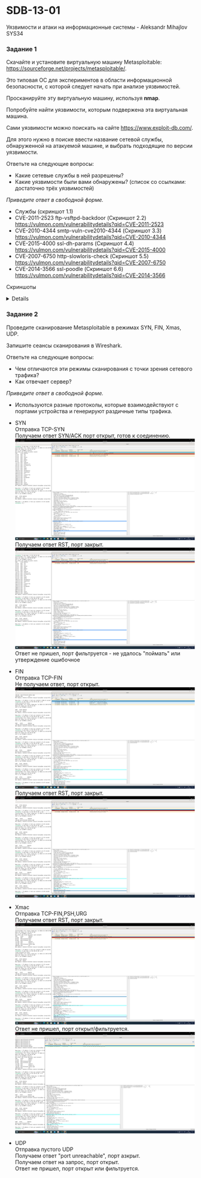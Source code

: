 # SDB-13-01
Уязвимости и атаки на информационные системы - Aleksandr Mihajlov SYS34  
  
### Задание 1

Скачайте и установите виртуальную машину Metasploitable: https://sourceforge.net/projects/metasploitable/.

Это типовая ОС для экспериментов в области информационной безопасности, с которой следует начать при анализе уязвимостей.

Просканируйте эту виртуальную машину, используя **nmap**.

Попробуйте найти уязвимости, которым подвержена эта виртуальная машина.

Сами уязвимости можно поискать на сайте https://www.exploit-db.com/.

Для этого нужно в поиске ввести название сетевой службы, обнаруженной на атакуемой машине, и выбрать подходящие по версии уязвимости.

Ответьте на следующие вопросы:

- Какие сетевые службы в ней разрешены?
- Какие уязвимости были вами обнаружены? (список со ссылками: достаточно трёх уязвимостей)
  
*Приведите ответ в свободной форме.*  
  
- Службы (скриншот 1.1)  
- CVE-2011-2523 ftp-vsftpd-backdoor (Скриншот 2.2) https://vulmon.com/vulnerabilitydetails?qid=CVE-2011-2523  
- CVE-2010-4344 smtp-vuln-cve2010-4344 (Скриншот 3.3) https://vulmon.com/vulnerabilitydetails?qid=CVE-2010-4344  
- CVE-2015-4000 ssl-dh-params (Скриншот 4.4) https://vulmon.com/vulnerabilitydetails?qid=CVE-2015-4000  
- CVE-2007-6750 http-slowloris-check (Скриншот 5.5) https://vulmon.com/vulnerabilitydetails?qid=CVE-2007-6750  
- CVE-2014-3566 ssl-poodle (Скриншот 6.6) https://vulmon.com/vulnerabilitydetails?qid=CVE-2014-3566  
  
Скриншоты  
<details>   

![alt text](https://github.com/AleksandrMihajlov/SDB-13-01/blob/main/1.1.PNG)  

![alt text](https://github.com/AleksandrMihajlov/SDB-13-01/blob/main/2.2.PNG)  

![alt text](https://github.com/AleksandrMihajlov/SDB-13-01/blob/main/3.3.PNG)  

![alt text](https://github.com/AleksandrMihajlov/SDB-13-01/blob/main/4.4.PNG)  

![alt text](https://github.com/AleksandrMihajlov/SDB-13-01/blob/main/5.5.PNG)  

![alt text](https://github.com/AleksandrMihajlov/SDB-13-01/blob/main/6.6.PNG)  

</details>  
  
### Задание 2

Проведите сканирование Metasploitable в режимах SYN, FIN, Xmas, UDP.

Запишите сеансы сканирования в Wireshark.

Ответьте на следующие вопросы:

- Чем отличаются эти режимы сканирования с точки зрения сетевого трафика?
- Как отвечает сервер?

*Приведите ответ в свободной форме.*  
  
- Используются разные протоколы, которые взаимодействуют с портами устройства и генерируют раздичные типы трафика.  
  
- SYN  
Отправка TCP-SYN  
Получаем ответ SYN/ACK порт открыт, готов к соединению.  ![alt text](https://github.com/AleksandrMihajlov/SDB-13-01/blob/main/ss1.PNG)
Получаем ответ RST, порт закрыт.  ![alt text](https://github.com/AleksandrMihajlov/SDB-13-01/blob/main/ss1.1.PNG)
Ответ не пришел, порт фильтруется -  не удалось "поймать" или утверждение ошибочное
  
- FIN  
Отправка TCP-FIN  
Не получаем ответ, порт открыт.  ![alt text](https://github.com/AleksandrMihajlov/SDB-13-01/blob/main/sf2.PNG)  
Получаем ответ  RST, порт закрыт.  ![alt text](https://github.com/AleksandrMihajlov/SDB-13-01/blob/main/sf2.1.PNG)
  
- Xmac  
Отправка TCP-FIN,PSH,URG  
Получаем ответ RST, порт закрыт.  ![alt text](https://github.com/AleksandrMihajlov/SDB-13-01/blob/main/sx3.1.PNG)
Ответ не пришел, порт открыт/фильтруется.  ![alt text](https://github.com/AleksandrMihajlov/SDB-13-01/blob/main/sx3.PNG)
  
- UDP  
Отправка пустого UDP  
Получаем ответ "port unreachable", порт азкрыт.  
Получаем ответ на запрос, порт открыт.  
Ответ не пришел, порт открыт или фильтруется.

